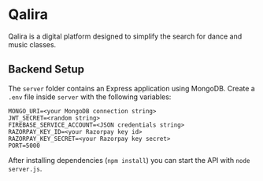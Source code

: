 # Qalira
Qalira is a digital platform designed to simplify the search for dance and music classes.

## Backend Setup
The `server` folder contains an Express application using MongoDB. Create a `.env` file inside `server` with the following variables:

```
MONGO_URI=<your MongoDB connection string>
JWT_SECRET=<random string>
FIREBASE_SERVICE_ACCOUNT=<JSON credentials string>
RAZORPAY_KEY_ID=<your Razorpay key id>
RAZORPAY_KEY_SECRET=<your Razorpay key secret>
PORT=5000
```

After installing dependencies (`npm install`) you can start the API with `node server.js`.
